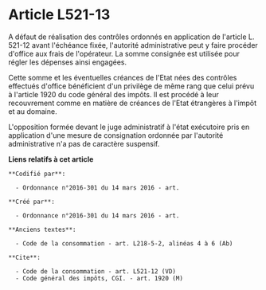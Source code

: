 # Article L521-13

A défaut de réalisation des contrôles ordonnés en application de l'article L. 521-12 avant l'échéance fixée, l'autorité
administrative peut y faire procéder d'office aux frais de l'opérateur. La somme consignée est utilisée pour régler les
dépenses ainsi engagées. 

Cette somme et les éventuelles créances de l'Etat nées des contrôles effectués d'office bénéficient d'un privilège de même
rang que celui prévu à l'article 1920 du code général des impôts. Il est procédé à leur recouvrement comme en matière de
créances de l'Etat étrangères à l'impôt et au domaine. 

L'opposition formée devant le juge administratif à l'état exécutoire pris en application d'une mesure de consignation
ordonnée par l'autorité administrative n'a pas de caractère suspensif.

**Liens relatifs à cet article**

	**Codifié par**:

	  - Ordonnance n°2016-301 du 14 mars 2016 - art.

	**Créé par**:

	  - Ordonnance n°2016-301 du 14 mars 2016 - art.

	**Anciens textes**:

	  - Code de la consommation - art. L218-5-2, alinéas 4 à 6 (Ab)

	**Cite**:

	  - Code de la consommation - art. L521-12 (VD)
	  - Code général des impôts, CGI. - art. 1920 (M)
